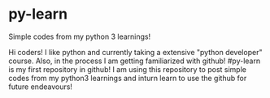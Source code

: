 # py-learn
Simple codes from my python 3 learnings!

Hi coders! I like python and currently taking a extensive "python developer" course. Also, in the process I am getting familiarized with github! #py-learn is my first repository in github! I am using this repository to post simple codes from my python3 learnings and inturn learn to use the github for future endeavours! 


